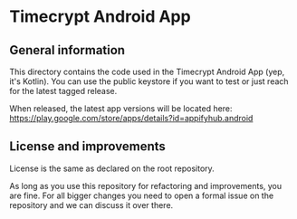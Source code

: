 Timecrypt Android App
=====================

General information
-------------------
This directory contains the code used in the Timecrypt Android App (yep, it's Kotlin).
You can use the public keystore if you want to test or just reach for the latest tagged release.

When released, the latest app versions will be located here: https://play.google.com/store/apps/details?id=appifyhub.android

License and improvements
------------------------

License is the same as declared on the root repository.

As long as you use this repository for refactoring and improvements, you are fine. For all bigger changes
you need to open a formal issue on the repository and we can discuss it over there.
